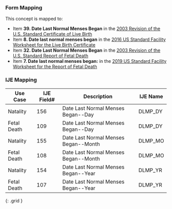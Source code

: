 ### Form Mapping
This concept is mapped to:
 * Item **39. Date Last Normal Menses Began** in the [2003 Revision of the U.S. Standard Certificate of Live Birth](https://www.cdc.gov/nchs/data/dvs/birth11-03final-ACC.pdf)
 * Item **8. Date last normal menses began** in the [2016 US Standard Facility Worksheet for the Live Birth Certificate](https://www.cdc.gov/nchs/data/dvs/facility-worksheet-2016-508.pdf)
 * Item **32. Date Last Normal Menses Began** in the [2003 Revision of the U.S. Standard Report of Fetal Death](https://www.cdc.gov/nchs/data/dvs/FDEATH11-03finalACC.pdf)
 * Item **7. Date last normal menses began:** in the [2019 US Standard Facility Worksheet for the Report of Fetal Death](https://www.cdc.gov/nchs/data/dvs/fetal-death-facility-worksheet-2019-508.pdf)

### IJE Mapping
| **Use Case** | **IJE Field#** | **Description** | **IJE Name** |
| ------------ | -------------- | --------------- | ------------ |
| Natality | 156 | Date Last Normal Menses Began--Day | DLMP_DY |
| Fetal Death | 109 | Date Last Normal Menses Began--Day | DLMP_DY |
| Natality | 155 | Date Last Normal Menses Began--Month | DLMP_MO |
| Fetal Death | 108 | Date Last Normal Menses Began--Month | DLMP_MO |
| Natality | 154 | Date Last Normal Menses Began--Year | DLMP_YR |
| Fetal Death | 107 | Date Last Normal Menses Began--Year | DLMP_YR |
{: .grid }
